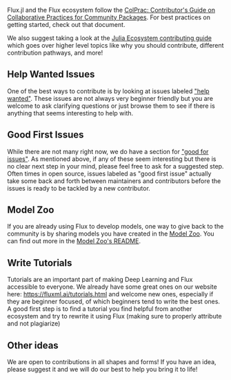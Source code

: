 Flux.jl and the Flux ecosystem follow the [ColPrac: Contributor's Guide on Collaborative Practices for Community Packages](https://github.com/SciML/ColPrac). For best practices on getting started, check out that document.

We also suggest taking a look at the [Julia Ecosystem contributing guide](https://julialang.org/contribute/) which goes over higher level topics like why you should contribute, different contribution pathways, and more! 

## Help Wanted Issues

One of the best ways to contribute is by looking at issues labeled ["help wanted"](https://github.com/FluxML/Flux.jl/labels/help%20wanted). These issues are not always very beginner friendly but you are welcome to ask clarifying questions or just browse them to see if there is anything that seems interesting to help with. 

## Good First Issues

While there are not many right now, we do have a section for ["good for issues"](https://github.com/FluxML/Flux.jl/labels/good%20first%20issue). As mentioned above, if any of these seem interesting but there is no clear next step in your mind, please feel free to ask for a suggested step. Often times in open source, issues labeled as "good first issue" actually take some back and forth between maintainers and contributors before the issues is ready to be tackled by a new contributor.

## Model Zoo

If you are already using Flux to develop models, one way to give back to the community is by sharing models you have created in the [Model Zoo](https://github.com/FluxML/model-zoo). You can find out more in the [Model Zoo's README](https://github.com/FluxML/model-zoo#contributing). 

## Write Tutorials

Tutorials are an important part of making Deep Learning and Flux accessible to everyone. We already have some great ones on our website here: https://fluxml.ai/tutorials.html and welcome new ones, especially if they are beginner focused, of which beginners tend to write the best ones. A good first step is to find a tutorial you find helpful from another ecosystem and try to rewrite it using Flux (making sure to properly attribute and not plagiarize)

## Other ideas

We are open to contributions in all shapes and forms! If you have an idea, please suggest it and we will do our best to help you bring it to life!
